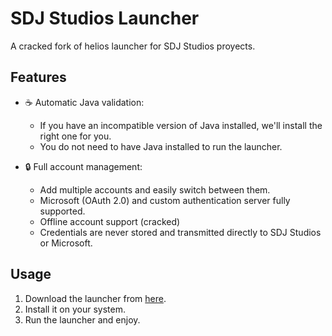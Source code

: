# SDJ Studios Launcher

A cracked fork of helios launcher for SDJ Studios proyects.

## Features

- ☕ Automatic Java validation:
  - If you have an incompatible version of Java installed, we'll install the right one for you.
  - You do not need to have Java installed to run the launcher.

- 🔒 Full account management:
  - Add multiple accounts and easily switch between them.
  - Microsoft (OAuth 2.0) and custom authentication server fully supported.
  - Offline account support (cracked)
  - Credentials are never stored and transmitted directly to SDJ Studios or Microsoft.


## Usage

1. Download the launcher from [here](https://github.com/martinUwUx/SDJ-Studios-Launcher/releases/tag/v1.1.0-SDJ).
2. Install it on your system.
3. Run the launcher and enjoy.
